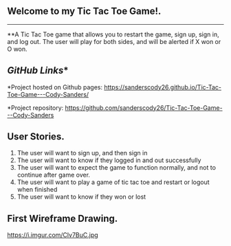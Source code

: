 ## **Welcome to my Tic Tac Toe Game!**.
---------------------------------------
**A Tic Tac Toe game that allows you to restart the game, sign up, sign in, and log out. The user will play for both sides, and will be alerted if X won or O won.

## *GitHub Links**
*Project hosted on Github pages: https://sanderscody26.github.io/Tic-Tac-Toe-Game---Cody-Sanders/

*Project repository: https://github.com/sanderscody26/Tic-Tac-Toe-Game---Cody-Sanders

## **User Stories**.
1. The user will want to sign up, and then sign in
2. The user will want to know if they logged in and out successfully
3. The user will want to expect the game to function normally, and not to continue after game over.
4. The user will want to play a game of tic tac toe and restart or logout when finished
5. The user will want to know if they won or lost

## **First Wireframe Drawing**.

https://i.imgur.com/Clv7BuC.jpg
